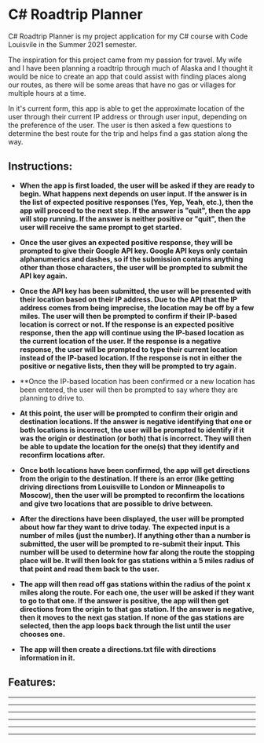 ﻿# C# Roadtrip Planner

C# Roadtrip Planner is my project application for my C# course with Code Louisvile in the Summer 2021 semester.

The inspiration for this project came from my passion for travel. My wife and I have been planning a roadtrip through much of Alaska and I thought it would be nice to create an app that could assist with finding places along our routes, as there will be some areas that have no gas or villages for multiple hours at a time.

In it's current form, this app is able to get the approximate location of the user through their current IP address or through user input, depending on the preference of the user. The user is then asked a few questions to determine the best route for the trip and helps find a gas station along the way.

## Instructions:
* **When the app is first loaded, the user will be asked if they are ready to begin. What happens next depends on user input. If the answer is in the list of expected positive responses (Yes, Yep, Yeah, etc.), then the app will proceed to the next step. If the answer is "quit", then the app will stop running. If the answer is neither positive or "quit", then the user will receive the same prompt to get started.**

* **Once the user gives an expected positive response, they will be prompted to give their Google API key. Google API keys only contain alphanumerics and dashes, so if the submission contains anything other than those characters, the user will be prompted to submit the API key again.**

* **Once the API key has been submitted, the user will be presented with their location based on their IP address. Due to the API that the IP address comes from being imprecise, the location may be off by a few miles. The user will then be prompted to confirm if their IP-based location is correct or not. If the response is an expected positive response, then the app will continue using the IP-based location as the current location of the user. If the response is a negative response, the user will be prompted to type their current location instead of the IP-based location. If the response is not in either the positive or negative lists, then they will be prompted to try again.**

* **Once the IP-based location has been confirmed or a new location has been entered, the user will then be prompted to say where they are planning to drive to.

* **At this point, the user will be prompted to confirm their origin and destination locations. If the answer is negative identifying that one or both locations is incorrect, the user will be prompted to identify if it was the origin or destination (or both) that is incorrect. They will then be able to update the location for the one(s) that they identify and reconfirm locations after.**

* **Once both locations have been confirmed, the app will get directions from the origin to the destination. If there is an error (like getting driving directions from Louisville to London or Minneapolis to Moscow), then the user will be prompted to reconfirm the locations and give two locations that are possible to drive between.**

* **After the directions have been displayed, the user will be prompted about how far they want to drive today. The expected input is a number of miles (just the number). If anything other than a number is submitted, the user will be prompted to re-submit their input. This number will be used to determine how far along the route the stopping place will be. It will then look for gas stations within a 5 miles radius of that point and read them back to the user.**

* **The app will then read off gas stations within the radius of the point x miles along the route. For each one, the user will be asked if they want to go to that one. If the answer is positive, the app will then get directions from the origin to that gas station. If the answer is negative, then it moves to the next gas station. If none of the gas stations are selected, then the app loops back through the list until the user chooses one.**

* **The app will then create a directions.txt file with directions information in it.**

## Features:

* **

* **

* **

* **

* **

* **
